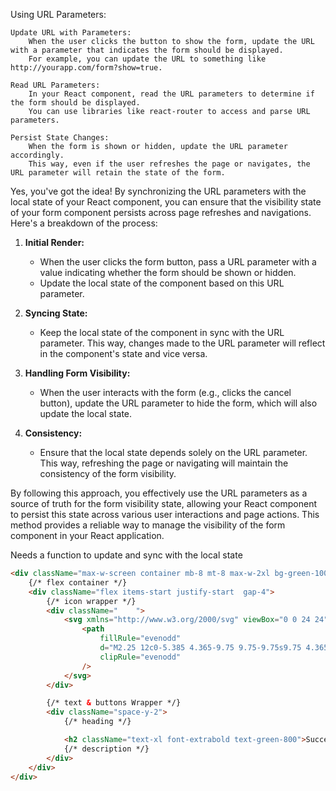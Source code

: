 Using URL Parameters:

    Update URL with Parameters:
        When the user clicks the button to show the form, update the URL with a parameter that indicates the form should be displayed.
        For example, you can update the URL to something like http://yourapp.com/form?show=true.

    Read URL Parameters:
        In your React component, read the URL parameters to determine if the form should be displayed.
        You can use libraries like react-router to access and parse URL parameters.

    Persist State Changes:
        When the form is shown or hidden, update the URL parameter accordingly.
        This way, even if the user refreshes the page or navigates, the URL parameter will retain the state of the form.

Yes, you've got the idea! By synchronizing the URL parameters with the local state of your React component, you can ensure that the visibility state of your form component persists across page refreshes and navigations. Here's a breakdown of the process:

1. **Initial Render:**

    - When the user clicks the form button, pass a URL parameter with a value indicating whether the form should be shown or hidden.
    - Update the local state of the component based on this URL parameter.

2. **Syncing State:**

    - Keep the local state of the component in sync with the URL parameter. This way, changes made to the URL parameter will reflect in the component's state and vice versa.

3. **Handling Form Visibility:**

    - When the user interacts with the form (e.g., clicks the cancel button), update the URL parameter to hide the form, which will also update the local state.

4. **Consistency:**
    - Ensure that the local state depends solely on the URL parameter. This way, refreshing the page or navigating will maintain the consistency of the form visibility.

By following this approach, you effectively use the URL parameters as a source of truth for the form visibility state, allowing your React component to persist this state across various user interactions and page actions. This method provides a reliable way to manage the visibility of the form component in your React application.

Needs a function to update and sync with the local state

```html
<div className="max-w-screen container mb-8 mt-8 max-w-2xl bg-green-100 px-4  py-4">
    {/* flex container */}
    <div className="flex items-start justify-start	gap-4">
        {/* icon wrapper */}
        <div className="  	">
            <svg xmlns="http://www.w3.org/2000/svg" viewBox="0 0 24 24" fill="green" className="h-6 w-6">
                <path
                    fillRule="evenodd"
                    d="M2.25 12c0-5.385 4.365-9.75 9.75-9.75s9.75 4.365 9.75 9.75-4.365 9.75-9.75 9.75S2.25 17.385 2.25 12zm13.36-1.814a.75.75 0 10-1.22-.872l-3.236 4.53L9.53 12.22a.75.75 0 00-1.06 1.06l2.25 2.25a.75.75 0 001.14-.094l3.75-5.25z"
                    clipRule="evenodd"
                />
            </svg>
        </div>

        {/* text & buttons Wrapper */}
        <div className="space-y-2">
            {/* heading */}

            <h2 className="text-xl font-extrabold text-green-800">Success</h2>
            {/* description */}
        </div>
    </div>
</div>
```
